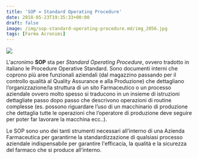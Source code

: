 ```yaml
---
title: 'SOP = Standard Operating Procedure'
date: 2018-05-23T19:35:33+00:00
draft: false
image: /img/sop-standard-operating-procedure.md/img_2056.jpg
tags: [Farma Acronimi]
---
```


![](/img/sop-standard-operating-procedure.md/img_2056.jpg)

L'acronimo **SOP** sta per _Standard Operating Procedure_, ovvero tradotto in italiano le Procedure Operative Standard. Sono documenti interni che coprono più aree funzionali aziendali (dal magazzino passando per il controllo qualità al Quality Assurance e alla Produzione) che dettagliano l’organizzazione/la struttura di un sito Farmaceutico o un processo aziendale ovvero molto spesso si traducono in un insieme di istruzioni dettagliate passo dopo passo che descrivono operazioni di routine complesse (es. possono riguardare l’uso di un macchinario di produzione che dettaglia tutte le operazioni che l’operatore di produzione deve seguire per poter far lavorare la macchina ecc..).

Le SOP sono uno dei tanti strumenti necessari all’interno di una Azienda Farmaceutica per garantirne la standardizzazione di qualsiasi processo aziendale indispensabile per garantire l'efficacia, la qualità e la sicurezza del farmaco che si produce all’interno.